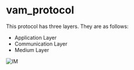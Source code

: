 # vam_protocol

This protocol has three layers. They are as follows:

   * Application Layer
   * Communication Layer
   * Medium Layer

![IM](https://github.com/a-ru-l-ku-ma-r/vam_protocol/assets/132215718/8891b546-2598-4c84-8845-e90ac75d5f76)

